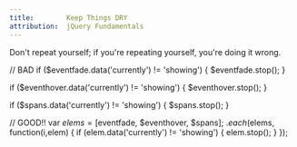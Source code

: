 ```yaml
---
title:        Keep Things DRY
attribution:  jQuery Fundamentals
---
```

Don't repeat yourself; if you're repeating yourself, you're doing it wrong.

<javascript>
// BAD
if ($eventfade.data('currently') != 'showing') {
  $eventfade.stop();
}

if ($eventhover.data('currently') != 'showing') {
  $eventhover.stop();
}

if ($spans.data('currently') != 'showing') {
  $spans.stop();
}

// GOOD!!
var $elems = [$eventfade, $eventhover, $spans];
$.each($elems, function(i,elem) {
  if (elem.data('currently') != 'showing') {
    elem.stop();
  }
});
</javascript>
